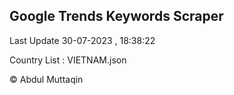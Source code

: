 

## Google Trends Keywords Scraper 
 
Last Update 30-07-2023 , 18:38:22

Country List :
VIETNAM.json



© Abdul Muttaqin 

